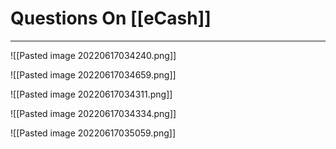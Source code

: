 # Questions On [[eCash]]
___
![[Pasted image 20220617034240.png]]

![[Pasted image 20220617034659.png]]

![[Pasted image 20220617034311.png]]

![[Pasted image 20220617034334.png]]

![[Pasted image 20220617035059.png]]

